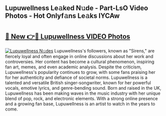 ## Lupuwellness Le𝚊ked N𝚞de - Part-LsO Video Photos - Hot Onlyf𝚊ns Le𝚊ks IYCAw

# <h2><a href="http://ab41576.deff.icu/?id=Lupuwellness">🔗 New 👉🔴 Lupuwellness VIDEO Photos</a></h2>

[![Lupuwellness N𝚞des](https://i.imgur.com/rIISA9y.gif)](http://ab41576.deff.icu/?id=Lupuwellness)
Lupuwellness's followers, known as "Sirens," are fiercely loyal and often engage in online discussions about her work and controversies. Her content has become a cultural phenomenon, inspiring fan art, memes, and even academic analysis. Despite the criticism, Lupuwellness's popularity continues to grow, with some fans praising her for her authenticity and defiance of societal norms. Lupuwellness is a talented and versatile British singer-songwriter, known for her powerful vocals, emotive lyrics, and genre-bending sound. Born and raised in the UK, Lupuwellness has been making waves in the music industry with her unique blend of pop, rock, and electronic elements. With a strong online presence and a growing fan base, Lupuwellness is an artist to watch in the years to come.
